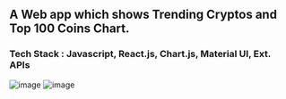 ## A Web app which shows Trending Cryptos and Top 100 Coins Chart.
### Tech Stack : Javascript, React.js, Chart.js, Material UI, Ext. APIs
![image](https://user-images.githubusercontent.com/78155393/224480328-8e93456c-f728-4717-8c0f-976310eafab1.png)
![image](https://user-images.githubusercontent.com/78155393/224480389-0de1fafb-83be-4b02-afcd-1f13c120420c.png)
